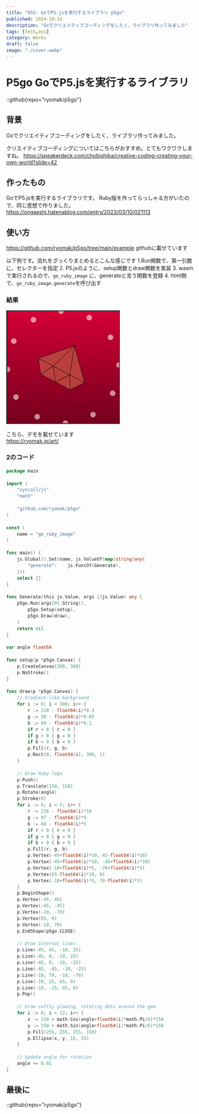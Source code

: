 ```yaml
---
title: "OSS: GoでP5.jsを実行するライブラリ p5go"
published: 2024-10-14
description: "Goでクリエイティブコーディングをしたく、ライブラリ作ってみました"
tags: [tech,oss]
category: Works
draft: false
image: "./cover.webp"
---
```


# P5go GoでP5.jsを実行するライブラリ
::github{repo="ryomak/p5go"}


## 背景
Goでクリエイティブコーディングをしたく、ライブラリ作ってみました。

クリエイティブコーディングについてはこちらがおすすめ。とてもワクワクしますね。
https://speakerdeck.com/chobishiba/creative-coding-creating-your-own-world?slide=42

## 作ったもの
GoでP5.jsを実行するライブラリです。
Ruby版を作ってらっしゃる方がいたので、同じ思想で作りました。
https://ongaeshi.hatenablog.com/entry/2023/03/10/021113

## 使い方
https://github.com/ryomak/p5go/tree/main/example
githubに載せています

以下例です。流れをざっくりまとめるとこんな感じです
1.Run関数で、第一引数に、セレクターを指定
2. P5.jsのように、setup関数とdraw関数を実装
3. wasmで実行されるので、`go_ruby_image` に、generateと言う関数を登録 
4. html側で、`go_ruby_image.generate`を呼び出す

### 結果
![](art.png)


こちら、デモを載せています  
https://ryomak.jp/art/



### 2のコード
```go
package main

import (
	"syscall/js"
	"math"

	"github.com/ryomak/p5go"
)

const (
    name = "go_ruby_image"
)

func main() {
	js.Global().Set(name, js.ValueOf(map[string]any{
		"generate":    js.FuncOf(Generate),
	}))
	select {}
}

func Generate(this js.Value, args []js.Value) any {
	p5go.Run(args[0].String(),
		p5go.Setup(setup),
		p5go.Draw(draw),
	)
	return nil
}

var angle float64

func setup(p *p5go.Canvas) {
	p.CreateCanvas(300, 300)
	p.NoStroke()
}

func draw(p *p5go.Canvas) {
	// Gradient-like background
	for i := 0; i < 300; i++ {
		r := 220 - float64(i)*0.3
		g := 20 - float64(i)*0.05
		b := 60 - float64(i)*0.1
		if r < 0 { r = 0 }
		if g < 0 { g = 0 }
		if b < 0 { b = 0 }
		p.Fill(r, g, b)
		p.Rect(0, float64(i), 300, 1)
	}

	// Draw Ruby logo
	p.Push()
	p.Translate(150, 150)
	p.Rotate(angle)
	p.Stroke(0)
	for i := 0; i < 5; i++ {
    	r := 236 - float64(i)*10
        g := 97 - float64(i)*5
        b := 88 - float64(i)*5
        if r < 0 { r = 0 }
        if g < 0 { g = 0 }
        if b < 0 { b = 0 }
        p.Fill(r, g, b)
        p.Vertex(-45+float64(i)*10, 45-float64(i)*10)
        p.Vertex(-45+float64(i)*10, -45+float64(i)*10)
        p.Vertex(-10+float64(i)*5, -70+float64(i)*5)
        p.Vertex(65-float64(i)*10, 0)
        p.Vertex(-10+float64(i)*5, 70-float64(i)*5)
    }
	p.BeginShape()
	p.Vertex(-45, 45)
	p.Vertex(-45, -45)
	p.Vertex(-10, -70)
	p.Vertex(65, 0)
	p.Vertex(-10, 70)
	p.EndShape(p5go.CLOSE)

	// Draw internal lines
	p.Line(-45, 45, -10, 25)
	p.Line(-45, 0, -10, 25)
	p.Line(-45, 0, -10, -25)
	p.Line(-45, -45, -10, -25)
	p.Line(-10, 70, -10, -70)
	p.Line(-10, 25, 65, 0)
	p.Line(-10, -25, 65, 0)
	p.Pop()

	// Draw softly glowing, rotating dots around the gem
	for i := 0; i < 12; i++ {
		x := 150 + math.Cos(angle+float64(i)*math.Pi/6)*150
		y := 150 + math.Sin(angle+float64(i)*math.Pi/6)*150
		p.Fill(255, 255, 255, 150)
		p.Ellipse(x, y, 15, 15)
	}

	// Update angle for rotation
	angle += 0.01
}

```



## 最後に


::github{repo="ryomak/p5go"}

